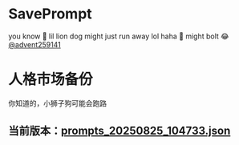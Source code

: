 # SavePrompt
you know 🫠 lil lion dog might just run away lol
haha 🐶 might bolt 😂 [@advent259141](https://github.com/advent259141)

# 人格市场备份
你知道的，小狮子狗可能会跑路

## 当前版本：[prompts_20250825_104733.json](https://github.com/Larch-C/SavePrompt/blob/main/prompts_20250825_104733.json)
